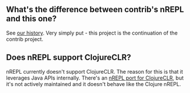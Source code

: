 ## What's the difference between contrib's nREPL and this one?

See [our history](https://nrepl.readthedocs.io/en/latest/about/history/).
Very simply put - this project is the continuation of the contrib project.

## Does nREPL support ClojureCLR?

nREPL currently doesn't support ClojureCLR. The reason for this is
that it leverages Java APIs internally. There's an [nREPL port for
ClojureCLR](https://github.com/clojure/clr.tools.nrepl), but it's not
actively maintained and it doesn't behave like the Clojure nREPL.
